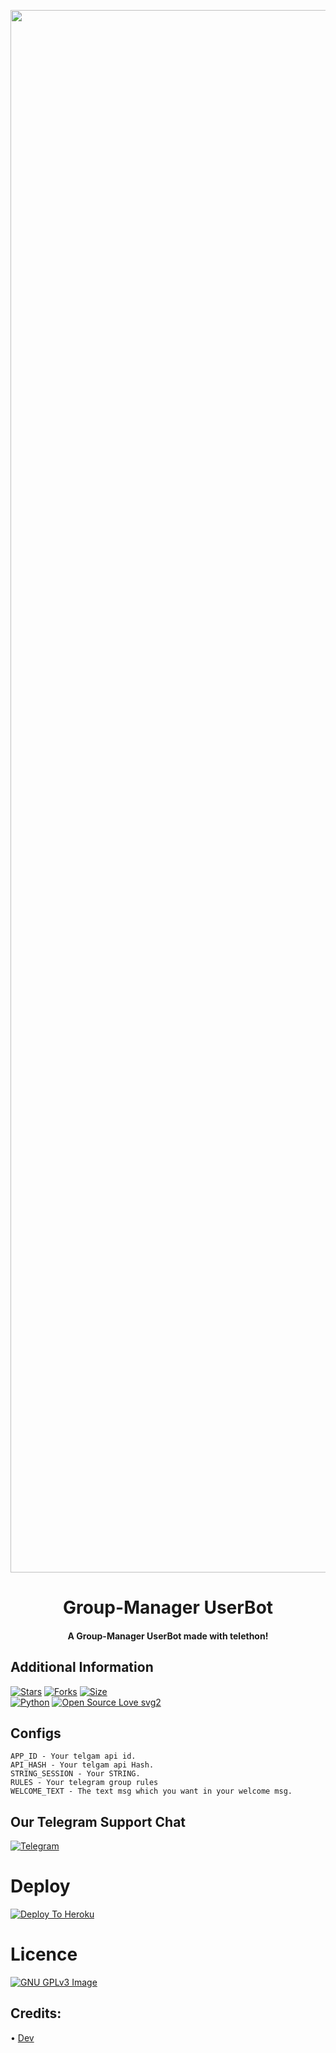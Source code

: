 <p align="center"><a href="https://t.me/diemmmmmmmmmm"><img src="https://telegra.ph/file/6e50a22dcb7bf6a062b1c.jpg" width="2500"></a></p> 
<h1 align="center"><b>Group-Manager UserBot</b></h1>
<h4 align="center">A Group-Manager UserBot made with telethon!</h4>

## Additional Information
[![Stars](https://img.shields.io/github/stars/ilhammansiz/ManagerUserbot?style=flat-square&color=yellow)](https://github.com/ilhammansiz/ManagerUserbot/stargazers)
[![Forks](https://img.shields.io/github/forks/ilhammansiz/ManagerUserbot?style=flat-square&color=orange)](https://github.com/ilhammansiz/ManagerUserbot/fork)
[![Size](https://img.shields.io/github/repo-size/ilhammansiz/ManagerUserbot?style=flat-square&color=green)](https://github.com/ilhammansiz/ManagerUserbot/)   
[![Python](https://img.shields.io/badge/Python-v3.9-blue)](https://www.python.org/)
[![Open Source Love svg2](https://badges.frapsoft.com/os/v2/open-source.svg?v=103)](https://github.com/ilhammansiz/ManagerUserbot)

## Configs
```
APP_ID - Your telgam api id.
API_HASH - Your telgam api Hash.
STRING_SESSION - Your STRING.
RULES - Your telegram group rules
WELCOME_TEXT - The text msg which you want in your welcome msg.
```

## Our Telegram Support Chat
[![Telegram](https://img.shields.io/badge/telegram-1b77FF.svg?style=for-the-badge&logo=telegram)](https://t.me/TeamSquadUserbotSupport)

# Deploy
[![Deploy To Heroku](https://www.herokucdn.com/deploy/button.svg)](https://heroku.com/deploy?template=https://github.com/ilhammansiz/ManagerUserbot/blob/PandaUserbot)

# Licence
[![GNU GPLv3 Image](https://www.gnu.org/graphics/gplv3-127x51.png)](http://www.gnu.org/licenses/gpl-3.0.en.html)

## Credits:
• [Dev](https://GitHub.com/ilhammansiz)

